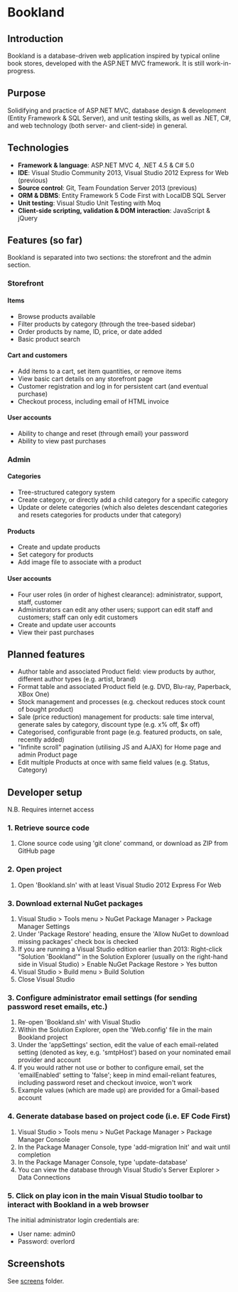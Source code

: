 # Bookland
## Introduction
Bookland is a database-driven web application inspired by typical online book stores, developed with the ASP.NET MVC framework. It is still work-in-progress.

## Purpose
Solidifying and practice of ASP.NET MVC, database design & development (Entity Framework & SQL Server), and unit testing skills, as well as .NET, C#, and web technology (both server- and client-side) in general.

## Technologies
* **Framework & language**: ASP.NET MVC 4, .NET 4.5 & C# 5.0
* **IDE**: Visual Studio Community 2013, Visual Studio 2012 Express for Web (previous)
* **Source control**: Git, Team Foundation Server 2013 (previous)
* **ORM & DBMS**: Entity Framework 5 Code First with LocalDB SQL Server
* **Unit testing**: Visual Studio Unit Testing with Moq
* **Client-side scripting, validation & DOM interaction**: JavaScript & jQuery

## Features (so far)
Bookland is separated into two sections: the storefront and the admin section.

### Storefront

#### Items
* Browse products available
* Filter products by category (through the tree-based sidebar)
* Order products by name, ID, price, or date added
* Basic product search

#### Cart and customers
* Add items to a cart, set item quantities, or remove items
* View basic cart details on any storefront page
* Customer registration and log in for persistent cart (and eventual purchase)
* Checkout process, including email of HTML invoice

#### User accounts
* Ability to change and reset (through email) your password
* Ability to view past purchases

### Admin

#### Categories
* Tree-structured category system
* Create category, or directly add a child category for a specific category
* Update or delete categories (which also deletes descendant categories and resets categories for products under that category)

#### Products
* Create and update products
* Set category for products
* Add image file to associate with a product

#### User accounts
* Four user roles (in order of highest clearance): administrator, support, staff, customer
* Administrators can edit any other users; support can edit staff and customers; staff can only edit customers
* Create and update user accounts
* View their past purchases

## Planned features
* Author table and associated Product field: view products by author, different author types (e.g. artist, brand)
* Format table and associated Product field (e.g. DVD, Blu-ray, Paperback, XBox One)
* Stock management and processes (e.g. checkout reduces stock count of bought product)
* Sale (price reduction) management for products: sale time interval, generate sales by category, discount type (e.g. x% off, $x off)
* Categorised, configurable front page (e.g. featured products, on sale, recently added)
* "Infinite scroll" pagination (utilising JS and AJAX) for Home page and admin Product page
* Edit multiple Products at once with same field values (e.g. Status, Category)

## Developer setup
N.B. Requires internet access

### 1. Retrieve source code
1. Clone source code using 'git clone' command, or download as ZIP from GitHub page

### 2. Open project
1. Open 'Bookland.sln' with at least Visual Studio 2012 Express For Web

### 3. Download external NuGet packages
1. Visual Studio > Tools menu > NuGet Package Manager > Package Manager Settings
2. Under 'Package Restore' heading, ensure the 'Allow NuGet to download missing packages' check box is checked
3. If you are running a Visual Studio edition earlier than 2013: Right-click "Solution 'Bookland'" in the Solution Explorer (usually on the right-hand side in Visual Studio) > Enable NuGet Package Restore > Yes button
4. Visual Studio > Build menu > Build Solution
5. Close Visual Studio

### 3. Configure administrator email settings (for sending password reset emails, etc.)
1. Re-open 'Bookland.sln' with Visual Studio
2. Within the Solution Explorer, open the 'Web.config' file in the main Bookland project
3. Under the 'appSettings' section, edit the value of each email-related setting (denoted as key, e.g. 'smtpHost') based on your nominated email provider and account
4. If you would rather not use or bother to configure email, set the 'emailEnabled' setting to 'false'; keep in mind email-reliant features, including password reset and checkout invoice, won't work
5. Example values (which are made up) are provided for a Gmail-based account

### 4. Generate database based on project code (i.e. EF Code First)
1. Visual Studio > Tools menu > NuGet Package Manager > Package Manager Console
2. In the Package Manager Console, type 'add-migration Init' and wait until completion
3. In the Package Manager Console, type 'update-database'
4. You can view the database through Visual Studio's Server Explorer > Data Connections

### 5. Click on play icon in the main Visual Studio toolbar to interact with Bookland in a web browser
The initial administrator login credentials are:

* User name: admin0
* Password: overlord

## Screenshots
See [screens][0] folder.

 [0]: https://github.com/aarcilla/Bookland/tree/master/screens
